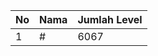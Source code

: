 | No | Nama            | Jumlah Level |
|----|-----------------|--------------|
| 1  | #    |    6067        |
